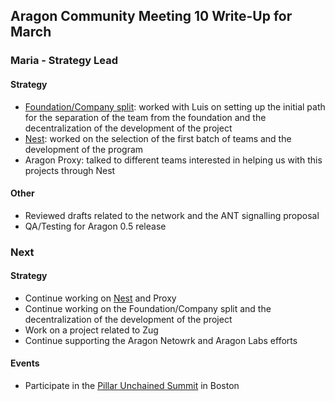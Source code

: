 ## Aragon Community Meeting 10 Write-Up for March

### Maria - Strategy Lead

#### Strategy
- [Foundation/Company split](https://blog.aragon.one/decentralizing-aragons-development-5062fd6d135d): worked with Luis on setting up the initial path for the separation of the team from the foundation and the decentralization of the development of the project
- [Nest](https://github.com/aragon/nest): worked on the selection of the first batch of teams and the development of the program
- Aragon Proxy: talked to different teams interested in helping us with this projects through Nest

#### Other
- Reviewed drafts related to the network and the ANT signalling proposal
- QA/Testing for Aragon 0.5 release


### Next

#### Strategy
- Continue working on [Nest](https://github.com/aragon/nest) and Proxy
- Continue working on the Foundation/Company split and the decentralization of the development of the project
- Work on a project related to Zug
- Continue supporting the Aragon Netowrk and Aragon Labs efforts

#### Events
- Participate in the [Pillar Unchained Summit](https://www.bostonunchained.com/) in Boston
